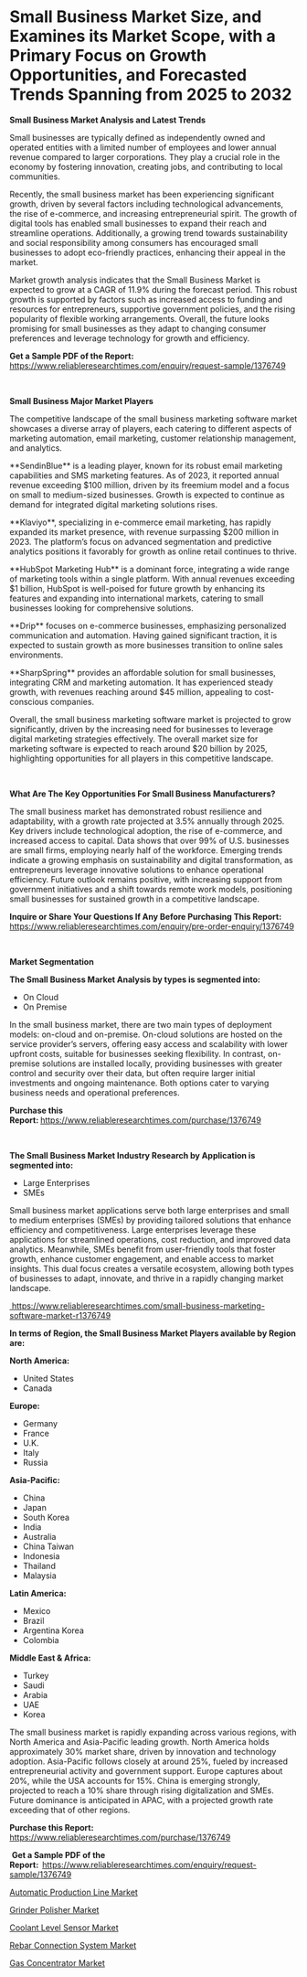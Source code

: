 <p><h1>Small Business Market Size, and Examines its Market Scope, with a Primary Focus on Growth Opportunities, and Forecasted Trends Spanning from 2025 to 2032</h1></p><p><strong>Small Business Market Analysis and Latest Trends</strong></p>
<p><p>Small businesses are typically defined as independently owned and operated entities with a limited number of employees and lower annual revenue compared to larger corporations. They play a crucial role in the economy by fostering innovation, creating jobs, and contributing to local communities. </p><p>Recently, the small business market has been experiencing significant growth, driven by several factors including technological advancements, the rise of e-commerce, and increasing entrepreneurial spirit. The growth of digital tools has enabled small businesses to expand their reach and streamline operations. Additionally, a growing trend towards sustainability and social responsibility among consumers has encouraged small businesses to adopt eco-friendly practices, enhancing their appeal in the market.</p><p>Market growth analysis indicates that the Small Business Market is expected to grow at a CAGR of 11.9% during the forecast period. This robust growth is supported by factors such as increased access to funding and resources for entrepreneurs, supportive government policies, and the rising popularity of flexible working arrangements. Overall, the future looks promising for small businesses as they adapt to changing consumer preferences and leverage technology for growth and efficiency.</p></p>
<p><strong>Get a Sample PDF of the Report:&nbsp;</strong> <a href="https://www.reliableresearchtimes.com/enquiry/request-sample/1376749?utm_campaign=3070&utm_medium=2&utm_source=Github&utm_content=ia&utm_term=28032025&utm_id=small-business">https://www.reliableresearchtimes.com/enquiry/request-sample/1376749</a></p>
<p>&nbsp;</p>
<p><strong>Small Business Major Market Players</strong></p>
<p><p>The competitive landscape of the small business marketing software market showcases a diverse array of players, each catering to different aspects of marketing automation, email marketing, customer relationship management, and analytics.</p><p>**SendinBlue** is a leading player, known for its robust email marketing capabilities and SMS marketing features. As of 2023, it reported annual revenue exceeding $100 million, driven by its freemium model and a focus on small to medium-sized businesses. Growth is expected to continue as demand for integrated digital marketing solutions rises.</p><p>**Klaviyo**, specializing in e-commerce email marketing, has rapidly expanded its market presence, with revenue surpassing $200 million in 2023. The platform’s focus on advanced segmentation and predictive analytics positions it favorably for growth as online retail continues to thrive.</p><p>**HubSpot Marketing Hub** is a dominant force, integrating a wide range of marketing tools within a single platform. With annual revenues exceeding $1 billion, HubSpot is well-poised for future growth by enhancing its features and expanding into international markets, catering to small businesses looking for comprehensive solutions.</p><p>**Drip** focuses on e-commerce businesses, emphasizing personalized communication and automation. Having gained significant traction, it is expected to sustain growth as more businesses transition to online sales environments.</p><p>**SharpSpring** provides an affordable solution for small businesses, integrating CRM and marketing automation. It has experienced steady growth, with revenues reaching around $45 million, appealing to cost-conscious companies.</p><p>Overall, the small business marketing software market is projected to grow significantly, driven by the increasing need for businesses to leverage digital marketing strategies effectively. The overall market size for marketing software is expected to reach around $20 billion by 2025, highlighting opportunities for all players in this competitive landscape.</p></p>
<p>&nbsp;</p>
<p><strong>What Are The Key Opportunities For Small Business Manufacturers?</strong></p>
<p><p>The small business market has demonstrated robust resilience and adaptability, with a growth rate projected at 3.5% annually through 2025. Key drivers include technological adoption, the rise of e-commerce, and increased access to capital. Data shows that over 99% of U.S. businesses are small firms, employing nearly half of the workforce. Emerging trends indicate a growing emphasis on sustainability and digital transformation, as entrepreneurs leverage innovative solutions to enhance operational efficiency. Future outlook remains positive, with increasing support from government initiatives and a shift towards remote work models, positioning small businesses for sustained growth in a competitive landscape.</p></p>
<p><strong>Inquire or Share Your Questions If Any Before Purchasing This Report:</strong> <a href="https://www.reliableresearchtimes.com/enquiry/pre-order-enquiry/1376749?utm_campaign=3070&utm_medium=2&utm_source=Github&utm_content=ia&utm_term=28032025&utm_id=small-business">https://www.reliableresearchtimes.com/enquiry/pre-order-enquiry/1376749</a></p>
<p>&nbsp;</p>
<p><strong>Market Segmentation</strong></p>
<p><strong>The Small Business Market Analysis by types is segmented into:</strong></p>
<p><ul><li>On Cloud</li><li>On Premise</li></ul></p>
<p><p>In the small business market, there are two main types of deployment models: on-cloud and on-premise. On-cloud solutions are hosted on the service provider’s servers, offering easy access and scalability with lower upfront costs, suitable for businesses seeking flexibility. In contrast, on-premise solutions are installed locally, providing businesses with greater control and security over their data, but often require larger initial investments and ongoing maintenance. Both options cater to varying business needs and operational preferences.</p></p>
<p><strong>Purchase this Report:&nbsp;</strong><a href="https://www.reliableresearchtimes.com/purchase/1376749?utm_campaign=3070&utm_medium=2&utm_source=Github&utm_content=ia&utm_term=28032025&utm_id=small-business">https://www.reliableresearchtimes.com/purchase/1376749</a></p>
<p>&nbsp;</p>
<p><strong>The Small Business Market Industry Research by Application is segmented into:</strong></p>
<p><ul><li>Large Enterprises</li><li>SMEs</li></ul></p>
<p><p>Small business market applications serve both large enterprises and small to medium enterprises (SMEs) by providing tailored solutions that enhance efficiency and competitiveness. Large enterprises leverage these applications for streamlined operations, cost reduction, and improved data analytics. Meanwhile, SMEs benefit from user-friendly tools that foster growth, enhance customer engagement, and enable access to market insights. This dual focus creates a versatile ecosystem, allowing both types of businesses to adapt, innovate, and thrive in a rapidly changing market landscape.</p></p>
<p><a href="https://www.reliableresearchtimes.com/small-business-marketing-software-market-r1376749?utm_campaign=3070&utm_medium=2&utm_source=Github&utm_content=ia&utm_term=28032025&utm_id=small-business">&nbsp;https://www.reliableresearchtimes.com/small-business-marketing-software-market-r1376749</a></p>
<p><strong>In terms of Region, the Small Business Market Players available by Region are:</strong></p>
<p>
    <p> <strong> North America: </strong>
        <ul>
            <li>United States</li>
            <li>Canada</li>
        </ul>
        </p> 
    <p> <strong> Europe: </strong>
        <ul>
            <li>Germany</li>
            <li>France</li>
            <li>U.K.</li>
            <li>Italy</li>
            <li>Russia</li>
        </ul>
        </p> 
    <p> <strong> Asia-Pacific: </strong>
        <ul>
            <li>China</li>
            <li>Japan</li>
            <li>South Korea</li>
            <li>India</li>
            <li>Australia</li>
            <li>China Taiwan</li>
            <li>Indonesia</li>
            <li>Thailand</li>
            <li>Malaysia</li>
        </ul>
        </p> 
    <p> <strong> Latin America: </strong>
        <ul>
            <li>Mexico</li>
            <li>Brazil</li>
            <li>Argentina Korea</li>
            <li>Colombia</li>
        </ul>
        </p> 
    <p> <strong> Middle East & Africa: </strong>
        <ul>
            <li>Turkey</li>
            <li>Saudi</li>
            <li>Arabia</li>
            <li>UAE</li>
            <li>Korea</li>
        </ul>
    </p>
    </p>
<p><p>The small business market is rapidly expanding across various regions, with North America and Asia-Pacific leading growth. North America holds approximately 30% market share, driven by innovation and technology adoption. Asia-Pacific follows closely at around 25%, fueled by increased entrepreneurial activity and government support. Europe captures about 20%, while the USA accounts for 15%. China is emerging strongly, projected to reach a 10% share through rising digitalization and SMEs. Future dominance is anticipated in APAC, with a projected growth rate exceeding that of other regions.</p></p>
<p><strong>Purchase this Report: </strong><a href="https://www.reliableresearchtimes.com/purchase/1376749?utm_campaign=3070&utm_medium=2&utm_source=Github&utm_content=ia&utm_term=28032025&utm_id=small-business">https://www.reliableresearchtimes.com/purchase/1376749</a></p>
<p>&nbsp;<strong>Get a Sample PDF of the Report:&nbsp;&nbsp;</strong><a href="https://www.reliableresearchtimes.com/enquiry/request-sample/1376749?utm_campaign=3070&utm_medium=2&utm_source=Github&utm_content=ia&utm_term=28032025&utm_id=small-business">https://www.reliableresearchtimes.com/enquiry/request-sample/1376749</a></p>
<p><strong></strong></p>
<p><p><a href="https://www.linkedin.com/pulse/automatic-production-line-market-analysis-post-pandemic-ss9ee?utm_campaign=3070&utm_medium=2&utm_source=Github&utm_content=ia&utm_term=28032025&utm_id=small-business">Automatic Production Line Market</a></p><p><a href="https://www.linkedin.com/pulse/analysis-current-state-future-growth-potential-grinder-polisher-1yhje?utm_campaign=3070&utm_medium=2&utm_source=Github&utm_content=ia&utm_term=28032025&utm_id=small-business">Grinder Polisher Market</a></p><p><a href="https://www.linkedin.com/pulse/market-insights-coolant-level-sensormarket-trends-past-patterns-vspme?utm_campaign=3070&utm_medium=2&utm_source=Github&utm_content=ia&utm_term=28032025&utm_id=small-business">Coolant Level Sensor Market</a></p><p><a href="https://www.linkedin.com/pulse/impressive-size-global-rebar-connection-system-market-set-reach-zjgle?utm_campaign=3070&utm_medium=2&utm_source=Github&utm_content=ia&utm_term=28032025&utm_id=small-business">Rebar Connection System Market</a></p><p><a href="https://www.linkedin.com/pulse/gas-concentrator-market-outlook-2025-2032-company-profiles-jthje?utm_campaign=3070&utm_medium=2&utm_source=Github&utm_content=ia&utm_term=28032025&utm_id=small-business">Gas Concentrator Market</a></p></p>